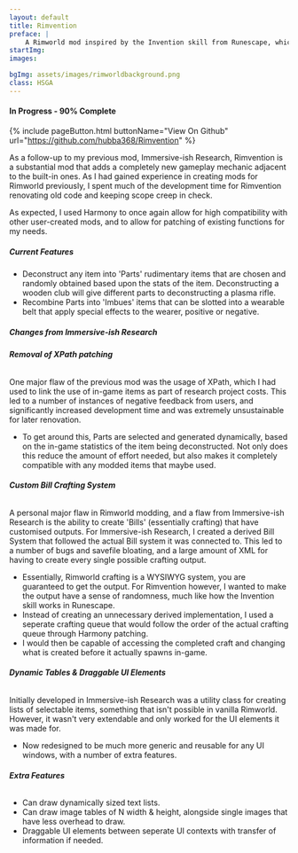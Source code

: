 ```yaml
---
layout: default
title: Rimvention
preface: |
    A Rimworld mod inspired by the Invention skill from Runescape, which centers around deconstructing items into arbitrary parts that can later be recombined to produce special effects.
startImg:
images:

bgImg: assets/images/rimworldbackground.png
class: HSGA
---
```


#### In Progress - 90% Complete

{% include pageButton.html buttonName="View On Github" url="https://github.com/hubba368/Rimvention" %}

As a follow-up to my previous mod, Immersive-ish Research, Rimvention is a substantial mod that adds a completely new gameplay mechanic adjacent to the built-in ones. As I had gained experience in creating mods for Rimworld previously, I spent much of the development time for Rimvention renovating old code and keeping scope creep in check.

As expected, I used Harmony to once again allow for high compatibility with other user-created mods, and to allow for patching of existing functions for my needs.

##### Current Features
* Deconstruct any item into 'Parts' rudimentary items that are chosen and randomly obtained based upon the stats of the item. Deconstructing a wooden club will give different parts to deconstructing a plasma rifle.
* Recombine Parts into 'Imbues' items that can be slotted into a wearable belt that apply special effects to the wearer, positive or negative.


##### Changes from Immersive-ish Research

###### **Removal of XPath patching**
One major flaw of the previous mod was the usage of XPath, which I had used to link the use of in-game items as part of research project costs. This led to a number of instances of negative feedback from users, and significantly increased development time and was extremely unsustainable for later renovation.
* To get around this, Parts are selected and generated dynamically, based on the in-game statistics of the item being deconstructed. Not only does this reduce the amount of effort needed, but also makes it completely compatible with any modded items that maybe used.

###### **Custom Bill Crafting System**
A personal major flaw in Rimworld modding, and a flaw from Immersive-ish Research is the ability to create 'Bills' (essentially crafting) that have customised outputs. For Immersive-ish Research, I created a derived Bill System that followed the actual Bill system it was connected to. This led to a number of bugs and savefile bloating, and a large amount of XML for having to create every single possible crafting output. 
* Essentially, Rimworld crafting is a WYSIWYG system, you are guaranteed to get the output. For Rimvention however, I wanted to make the output have a sense of randomness, much like how the Invention skill works in Runescape.
* Instead of creating an unnecessary derived implementation, I used a seperate crafting queue that would follow the order of the actual crafting queue through Harmony patching.
* I would then be capable of accessing the completed craft and changing what is created before it actually spawns in-game.

###### **Dynamic Tables & Draggable UI Elements**
Initially developed in Immersive-ish Research was a utility class for creating lists of selectable items, something that isn't possible in vanilla Rimworld. However, it wasn't very extendable and only worked for the UI elements it was made for.
* Now redesigned to be much more generic and reusable for any UI windows, with a number of extra features.

###### **Extra Features**
* Can draw dynamically sized text lists.
* Can draw image tables of N width & height, alongside single images that have less overhead to draw.
* Draggable UI elements between seperate UI contexts with transfer of information if needed.




